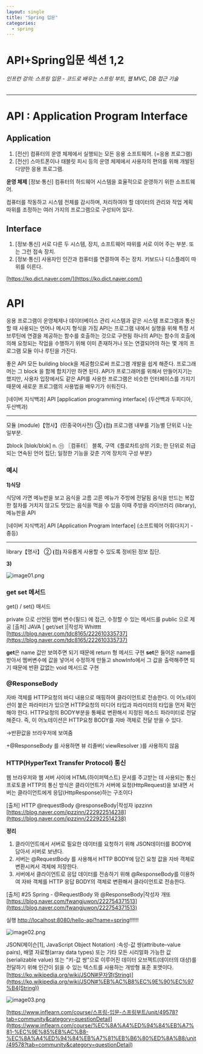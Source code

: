 ```yaml
---
layout: single
title: "Spring 입문"
categories:
  - spring
---
```


# API+Spring입문 섹션 1,2 
###### 인프런 강의: 스프링 입문 - 코드로 배우는 스프링 부트, 웹 MVC, DB 접근 기술
---
# API : Application Program Interface

## Application

1. [전산] 컴퓨터의 운영 체제에서 실행되는 모든 응용 소프트웨어. (=응용 프로그램)
2. [전산] 스마트폰이나 태블릿 피시 등의 운영 체제에서 사용자의 편의를 위해 개발된 다양한 응용 프로그램.

**운영 체제**
[정보·통신] 컴퓨터의 하드웨어 시스템을 효율적으로 운영하기 위한 소프트웨어. 

컴퓨터를 작동하고 시스템 전체를 감시하며, 처리하여야 할 데이터의 관리와 작업 계획 따위를 조정하는 여러 가지의 프로그램으로 구성되어 있다.

## Interface

1. [정보·통신] 서로 다른 두 시스템, 장치, 소프트웨어 따위를 서로 이어 주는 부분. 또는 그런 접속 장치.
2. [정보·통신] 사용자인 인간과 컴퓨터를 연결하여 주는 장치. 키보드나 디스플레이 따위를 이른다.

[https://ko.dict.naver.com/](https://ko.dict.naver.com/)

# API

응용 프로그램이 운영체제나 데이터베이스 관리 시스템과 같은 시스템 프로그램과 통신할 때 사용되는 언어나 메시지 형식을 가짐
API는 프로그램 내에서 실행을 위해 특정 서브루틴에 연결을 제공하는 함수를 호출하는 것으로 구현됨
하나의 API는 함수의 호출에 의해 요청되는 작업을 수행하기 위해 이미 존재하거나 또는 연결되어야 하는 몇 개의 프로그램 모듈 이나 루틴을 가진다.

좋은 API
모든 building block을 제공함으로써 프로그램 개발을 쉽게 해준다. 프로그래머는 그 block 을 함께 합치기만 하면 된다. API가 프로그래머를 위해서 만들어지기는 했지만, 사용자 입장에서도 같은 API를 사용한 프로그램은 비슷한 인터페이스를 가지기 때문에 새로운 프로그램의 사용법을 배우기가 쉬워진다.

[네이버 지식백과] API [application programming interface] (두산백과 두피디아, 두산백과)

---

 모듈 (module)【명사】(민중국어사전)
③ ⦗컴⦘ 프로그램 내부를 기능별 단위로 나눈 일부분.

⁑block [blɑk/blɔk] n.
⑪ 〖컴퓨터〗 블록, 구역《플로차트상의 기호; 한 단위로 취급되는 연속된 언어 집단; 일정한 기능을 갖춘 기억 장치의 구성 부분》

### 예시

**1)식당**

식당에 가면 메뉴판을 보고 음식을 고름
고른 메뉴가 주방에 전달됨
음식을 만드는 복잡한 절차를 거치지 않고도 맛있는 음식을 먹을 수 있음
이때 주방을 라이브러리 (library), 메뉴판을 API

[네이버 지식백과] API [Application Program Interface] (소프트웨어 어휘다지기 - 중등)

---

library【명사】
② ⦗컴⦘ 자유롭게 사용할 수 있도록 정비된 정보 집단.


**3)**

![image01.png](https://s3-us-west-2.amazonaws.com/secure.notion-static.com/10c2ce53-fd97-4e44-a304-62d9ccf8e3ad/image01.png)

### get set 메서드
get() / set() 매서드

private 으로 선언된 멤버 변수(필드) 에 접근, 수정할 수 있는 메서드를 public 으로 제공
[출처] JAVA [ get/set ]|작성자 Whitttt
[https://blog.naver.com/tdc8165/222610335737](https://blog.naver.com/tdc8165/222610335737)

**get**은 name 값만 보여주면 되기 때문에 return 형 메서드 구현
**set**은 들어온 name를 받아서 멤버변수에 값을 넣어서 수정하게 만들고
showInfo에서 그 값을 출력해주면 되기 때문에 반환 값없는 void 메서드로 구현

### @ResponseBody

자바 객체를 HTTP요청의 바디 내용으로 매핑하여 클라이언트로 전송한다.
이 어노테이션이 붙은 파라미터가 있으면 HTTP요청의 미디어 타입과 파라미터의 타입을 먼저 확인해야 한다.
HTTP요청의 BODY부분을 통째로 변환해서 지정된 메소드 파라미터로 전달해준다.
즉, 이 어노테이션은 HTTP요청 BODY를 자바 객체로 전달 받을 수 있다.

→반환값을 브라우저에 보여줌

+@ResponseBody 를 사용하면 뷰 리졸버( viewResolver )를 사용하지 않음

### HTTP(HyperText Transfer Protocol) 통신

웹 브라우저와 웹 서버 사이에 HTML(하이퍼텍스트) 문서를 주고받는 데 사용되는 통신 프로토콜
HTTP의 통신 방식은 클라이언트가 서버에 요청(HttpRequest)을 보내면
서버는 클라이언트에게 응답(HttpResponse)하는 구조이다

[출처] HTTP @requestBody @responseBody|작성자 ipzzinn
[https://blog.naver.com/ipzzinn/222922514238](https://blog.naver.com/ipzzinn/222922514238)

**정리**

1. 클라이언트에서 서버로 필요한 데이터를 요청하기 위해 JSON데이터를 BODY에 담아서 서버로 보낸다.
2. 서버는 @RequestBody 를 사용해서 HTTP BODY에 담긴 요청 값을 자바 객체로 변환시켜서 객체에 저장한다.
3. 서버에서 클라이언트로 응답 데이터를 전송하기 위해 @ResponseBody를 이용하여 자바 객체를 HTTP 응답 BODY의 객체로 변환해서 클라이언트로 전송한다.

[출처] #25 Spring - @RequestBody 와 @ResponseBody|작성자 개또
[https://blog.naver.com/fwangjuwon/222754371513](https://blog.naver.com/fwangjuwon/222754371513)

실행
[http://localhost:8080/hello-api?name=spring](http://localhost:8080/hello-api?name=spring)!!!!!!

![image02.png](https://s3-us-west-2.amazonaws.com/secure.notion-static.com/1a2e7b3f-c513-4dfb-bde2-b717ef08a4b1/image02.png)

JSON(제이슨[1], JavaScript Object Notation)
:속성-값 쌍(attribute–value pairs), 배열 자료형(array data types) 또는 기타 모든 시리얼화 가능한 값(serializable value) 또는 "키-값 쌍"으로 이루어진 데이터 오브젝트(데이터의 대상)를 전달하기 위해 인간이 읽을 수 있는 텍스트를 사용하는 개방형 표준 포맷이다.
[https://ko.wikipedia.org/wiki/JSON#문자열(String)](https://ko.wikipedia.org/wiki/JSON#%EB%AC%B8%EC%9E%90%EC%97%B4(String))

![image03.png](https://s3-us-west-2.amazonaws.com/secure.notion-static.com/5e78b280-02d4-48a4-a638-d17a4862e5db/image03.png)

[https://www.inflearn.com/course/스프링-입문-스프링부트/unit/49578?tab=community&category=questionDetail](https://www.inflearn.com/course/%EC%8A%A4%ED%94%84%EB%A7%81-%EC%9E%85%EB%AC%B8-%EC%8A%A4%ED%94%84%EB%A7%81%EB%B6%80%ED%8A%B8/unit/49578?tab=community&category=questionDetail)

